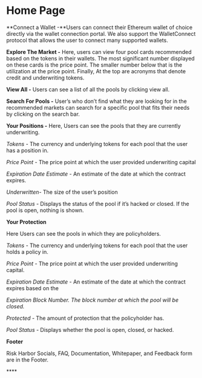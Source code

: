 # Home Page

**Connect a Wallet -**Users can connect their Ethereum wallet of choice directly via the wallet connection portal. We also support the WalletConnect protocol that allows the user to connect many supported wallets.

**Explore The Market -** Here, users can view four pool cards recommended based on the tokens in their wallets. The most significant number displayed on these cards is the price point. The smaller number below that is the utilization at the price point. Finally, At the top are acronyms that denote credit and underwriting tokens.

**View All -** Users can see a list of all the pools by clicking view all.

**Search For Pools -** User’s who don’t find what they are looking for in the recommended markets can search for a specific pool that fits their needs by clicking on the search bar.

**Your Positions -** Here, Users can see the pools that they are currently underwriting.

_Tokens -_ The currency and underlying tokens for each pool that the user has a position in.

_Price Point -_ The price point at which the user provided underwriting capital

_Expiration Date Estimate -_ An estimate of the date at which the contract expires. 

_Underwritten-_ The size of the user’s position

_Pool Status -_ Displays the status of the pool if it’s hacked or closed. If the pool is open, nothing is shown.

**Your Protection**

Here Users can see the pools in which they are policyholders.

_Tokens -_ The currency and underlying tokens for each pool that the user holds a policy in.

_Price Point -_ The price point at which the user provided underwriting capital.

_Expiration Date Estimate -_ An estimate of the date at which the contract expires based on the

_Expiration Block Number. The block number at which the pool will be closed._

_Protected -_ The amount of protection that the policyholder has.

_Pool Status -_ Displays whether the pool is open, closed, or hacked.

**Footer**

Risk Harbor Socials, FAQ, Documentation, Whitepaper, and Feedback form are in the Footer.

\*\*\*\*

